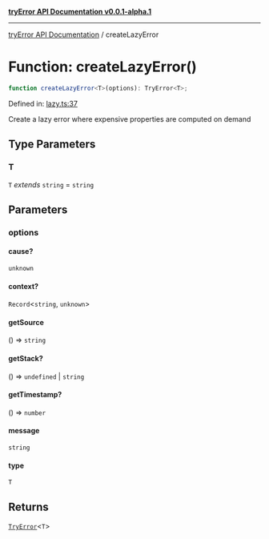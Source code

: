 [**tryError API Documentation v0.0.1-alpha.1**](../index.md)

---

[tryError API Documentation](../index.md) / createLazyError

# Function: createLazyError()

```ts
function createLazyError<T>(options): TryError<T>;
```

Defined in: [lazy.ts:37](https://github.com/oconnorjohnson/try-error/blob/e3ae0308069a4fba073f4543d527ad76373db795/src/lazy.ts#L37)

Create a lazy error where expensive properties are computed on demand

## Type Parameters

### T

`T` _extends_ `string` = `string`

## Parameters

### options

#### cause?

`unknown`

#### context?

`Record`\<`string`, `unknown`\>

#### getSource

() => `string`

#### getStack?

() => `undefined` \| `string`

#### getTimestamp?

() => `number`

#### message

`string`

#### type

`T`

## Returns

[`TryError`](../interfaces/TryError.md)\<`T`\>
